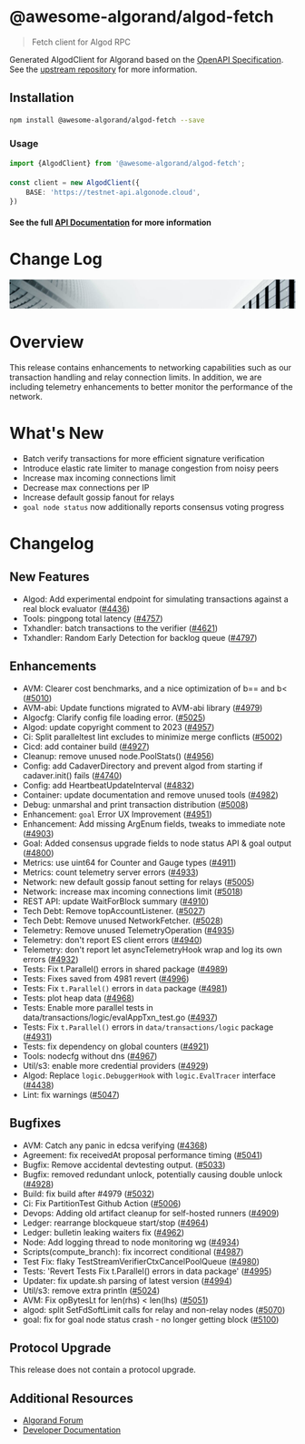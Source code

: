 
# @awesome-algorand/algod-fetch
> Fetch client for Algod RPC

Generated AlgodClient for Algorand based on the [OpenAPI Specification](https://raw.githubusercontent.com/algorand/go-algorand/v3.14.2-stable/daemon/algod/api/algod.oas3.yml). 
See the [upstream repository](https://github.com/algorand/go-algorand) for more information.

## Installation

```bash
npm install @awesome-algorand/algod-fetch --save
```

### Usage

```typescript
import {AlgodClient} from '@awesome-algorand/algod-fetch';

const client = new AlgodClient({
    BASE: 'https://testnet-api.algonode.cloud',
})
```

#### See the full [API Documentation](https://awesome-algorand.github.io/algo-fetch/guides/clients/algod/) for more information

# Change Log
![GitHub Logo](https://raw.githubusercontent.com/algorand/go-algorand/master/release/release-banner.jpg)

# Overview

This release contains enhancements to networking capabilities such as our transaction handling and relay connection limits. In addition, we are including telemetry enhancements to better monitor the performance of the network.

# What's New

* Batch verify transactions for more efficient signature verification
* Introduce elastic rate limiter to manage congestion from noisy peers
* Increase max incoming connections limit
* Decrease max connections per IP
* Increase default gossip fanout for relays
* `goal node status` now additionally reports consensus voting progress

# Changelog
## New Features
* Algod: Add experimental endpoint for simulating transactions against a real block evaluator ([#4436](https://github.com/algorand/go-algorand/pull/4436))
* Tools: pingpong total latency ([#4757](https://github.com/algorand/go-algorand/pull/4757))
* Txhandler: batch transactions to the verifier ([#4621](https://github.com/algorand/go-algorand/pull/4621))
* Txhandler: Random Early Detection for backlog queue ([#4797](https://github.com/algorand/go-algorand/pull/4797))

## Enhancements
* AVM: Clearer cost benchmarks, and a nice optimization of b== and b< ([#5010](https://github.com/algorand/go-algorand/pull/5010))
* AVM-abi: Update functions migrated to AVM-abi library ([#4979](https://github.com/algorand/go-algorand/pull/4979))
* Algocfg: Clarify config file loading error. ([#5025](https://github.com/algorand/go-algorand/pull/5025))
* Algod: update copyright comment to 2023 ([#4957](https://github.com/algorand/go-algorand/pull/4957))
* Ci: Split paralleltest lint excludes to minimize merge conflicts ([#5002](https://github.com/algorand/go-algorand/pull/5002))
* Cicd: add container build ([#4927](https://github.com/algorand/go-algorand/pull/4927))
* Cleanup: remove unused node.PoolStats() ([#4956](https://github.com/algorand/go-algorand/pull/4956))
* Config: add CadaverDirectory and prevent algod from starting if cadaver.init() fails ([#4740](https://github.com/algorand/go-algorand/pull/4740))
* Config: add HeartbeatUpdateInterval ([#4832](https://github.com/algorand/go-algorand/pull/4832))
* Container: update documentation and remove unused tools ([#4982](https://github.com/algorand/go-algorand/pull/4982))
* Debug: unmarshal and print transaction distribution ([#5008](https://github.com/algorand/go-algorand/pull/5008))
* Enhancement: `goal` Error UX Improvement ([#4951](https://github.com/algorand/go-algorand/pull/4951))
* Enhancement: Add missing ArgEnum fields, tweaks to immediate note ([#4903](https://github.com/algorand/go-algorand/pull/4903))
* Goal: Added consensus upgrade fields to node status API & goal output ([#4800](https://github.com/algorand/go-algorand/pull/4800))
* Metrics: use uint64 for Counter and Gauge types ([#4911](https://github.com/algorand/go-algorand/pull/4911))
* Metrics: count telemetry server errors ([#4933](https://github.com/algorand/go-algorand/pull/4933))
* Network: new default gossip fanout setting for relays ([#5005](https://github.com/algorand/go-algorand/pull/5005))
* Network: increase max incoming connections limit ([#5018](https://github.com/algorand/go-algorand/pull/5018))
* REST API: update WaitForBlock summary ([#4910](https://github.com/algorand/go-algorand/pull/4910))
* Tech Debt: Remove topAccountListener. ([#5027](https://github.com/algorand/go-algorand/pull/5027))
* Tech Debt: Remove unused NetworkFetcher. ([#5028](https://github.com/algorand/go-algorand/pull/5028))
* Telemetry: Remove unused TelemetryOperation ([#4935](https://github.com/algorand/go-algorand/pull/4935))
* Telemetry: don't report ES client errors ([#4940](https://github.com/algorand/go-algorand/pull/4940))
* Telemetry: don't report let asyncTelemetryHook wrap and log its own errors ([#4932](https://github.com/algorand/go-algorand/pull/4932))
* Tests: Fix t.Parallel() errors in shared package ([#4989](https://github.com/algorand/go-algorand/pull/4989))
* Tests: Fixes saved from 4981 revert ([#4996](https://github.com/algorand/go-algorand/pull/4996))
* Tests: Fix `t.Parallel()` errors in `data` package ([#4981](https://github.com/algorand/go-algorand/pull/4981))
* Tests: plot heap data ([#4968](https://github.com/algorand/go-algorand/pull/4968))
* Tests: Enable more parallel tests in data/transactions/logic/evalAppTxn_test.go ([#4937](https://github.com/algorand/go-algorand/pull/4937))
* Tests: Fix `t.Parallel()` errors in `data/transactions/logic` package ([#4931](https://github.com/algorand/go-algorand/pull/4931))
* Tests: fix dependency on global counters ([#4921](https://github.com/algorand/go-algorand/pull/4921))
* Tools: nodecfg without dns ([#4967](https://github.com/algorand/go-algorand/pull/4967))
* Util/s3: enable more credential providers ([#4929](https://github.com/algorand/go-algorand/pull/4929))
* Algod: Replace `logic.DebuggerHook` with `logic.EvalTracer` interface ([#4438](https://github.com/algorand/go-algorand/pull/4438))
* Lint: fix warnings ([#5047](https://github.com/algorand/go-algorand/pull/5047))

## Bugfixes
* AVM: Catch any panic in edcsa verifying ([#4368](https://github.com/algorand/go-algorand/pull/4368))
* Agreement: fix receivedAt proposal performance timing ([#5041](https://github.com/algorand/go-algorand/pull/5041))
* Bugfix: Remove accidental devtesting output. ([#5033](https://github.com/algorand/go-algorand/pull/5033))
* Bugfix: removed redundant unlock, potentially causing double unlock ([#4928](https://github.com/algorand/go-algorand/pull/4928))
* Build: fix build after #4979 ([#5032](https://github.com/algorand/go-algorand/pull/5032))
* Ci: Fix PartitionTest Github Action ([#5006](https://github.com/algorand/go-algorand/pull/5006))
* Devops: Adding old artifact cleanup for self-hosted runners ([#4909](https://github.com/algorand/go-algorand/pull/4909))
* Ledger: rearrange blockqueue start/stop ([#4964](https://github.com/algorand/go-algorand/pull/4964))
* Ledger: bulletin leaking waiters fix ([#4962](https://github.com/algorand/go-algorand/pull/4962))
* Node: Add logging thread to node monitoring wg ([#4934](https://github.com/algorand/go-algorand/pull/4934))
* Scripts(compute_branch): fix incorrect conditional ([#4987](https://github.com/algorand/go-algorand/pull/4987))
* Test Fix: flaky TestStreamVerifierCtxCancelPoolQueue ([#4980](https://github.com/algorand/go-algorand/pull/4980))
* Tests: 'Revert Tests Fix t.Parallel() errors in data package' ([#4995](https://github.com/algorand/go-algorand/pull/4995))
* Updater: fix update.sh parsing of latest version ([#4994](https://github.com/algorand/go-algorand/pull/4994))
* Util/s3: remove extra println ([#5024](https://github.com/algorand/go-algorand/pull/5024))
* AVM: Fix opBytesLt for len(rhs) < len(lhs) ([#5051](https://github.com/algorand/go-algorand/pull/5051))
* algod: split SetFdSoftLimit calls for relay and non-relay nodes ([#5070](https://github.com/algorand/go-algorand/pull/5070))
* goal: fix for goal node status crash - no longer getting block ([#5100](https://github.com/algorand/go-algorand/pull/5100))

## Protocol Upgrade
This release does not contain a protocol upgrade.

## Additional Resources
* [Algorand Forum](https://forum.algorand.org)
* [Developer Documentation](https://developer.algorand.org)



